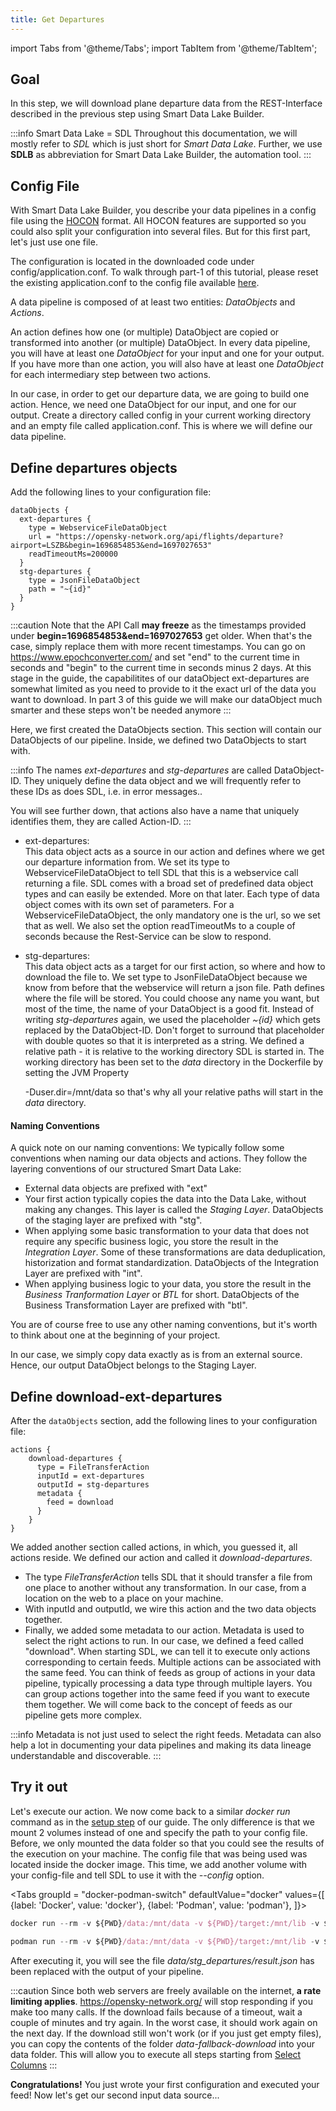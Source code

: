 ```yaml
---
title: Get Departures
---
```


import Tabs from '@theme/Tabs';
import TabItem from '@theme/TabItem';

## Goal

In this step, we will download plane departure data from the REST-Interface described in the previous step using Smart Data Lake Builder.

:::info Smart Data Lake = SDL
Throughout this documentation, we will mostly refer to *SDL* which is just short for *Smart Data Lake*. Further, we use **SDLB** as abbreviation for Smart Data Lake Builder, the automation tool.
:::

## Config File

With Smart Data Lake Builder, you describe your data pipelines in a config file using the [HOCON](https://github.com/lightbend/config/blob/master/HOCON.md) format.
All HOCON features are supported so you could also split your configuration into several files. But for this first part, let's just use one file.

The configuration is located in the downloaded code under config/application.conf.
To walk through part-1 of this tutorial, please reset the existing application.conf to the config file available [here](../config-examples/application-part1-start.conf).

A data pipeline is composed of at least two entities: *DataObjects* and *Actions*.

An action defines how one (or multiple) DataObject are copied or transformed into another (or multiple) DataObject.
In every data pipeline, you will have at least one *DataObject* for your input and one for your output.
If you have more than one action, you will also have at least one *DataObject* for each intermediary step between two actions.

In our case, in order to get our departure data, we are going to build one action. Hence, we need one DataObject for our input, and one for our output.
Create a directory called config in your current working directory and an empty file called application.conf. This is where we will define our data pipeline.

## Define departures objects
Add the following lines to your configuration file:

    dataObjects {
      ext-departures {
        type = WebserviceFileDataObject
        url = "https://opensky-network.org/api/flights/departure?airport=LSZB&begin=1696854853&end=1697027653"
        readTimeoutMs=200000
      }
      stg-departures {
        type = JsonFileDataObject
        path = "~{id}"
      }
    }

:::caution
Note that the API Call **may freeze** as the timestamps provided under **begin=1696854853&end=1697027653** get older. When that's the case, simply replace them with more recent timestamps.
You can go on https://www.epochconverter.com/ and set "end" to the current time in seconds and "begin" to the current time in seconds minus 2 days.
At this stage in the guide, the capabilitites of our dataObject  ext-departures are somewhat limited as you need to provide to it the exact url of the data you want to download.
In part 3 of this guide we will make our dataObject much smarter and these steps won't be needed anymore
:::

Here, we first created the DataObjects section. This section will contain our DataObjects of our pipeline.
Inside, we defined two DataObjects to start with.

:::info
The names *ext-departures* and *stg-departures* are called DataObject-ID.
They uniquely define the data object and we will frequently refer to these IDs as does SDL, i.e. in error messages..

You will see further down, that actions also have a name that uniquely identifies them, they are called Action-ID.
:::

- ext-departures:  
This data object acts as a source in our action and defines where we get our departure information from.
We set its type to WebserviceFileDataObject to tell SDL that this is a webservice call returning a file.
SDL comes with a broad set of predefined data object types and can easily be extended. More on that later.
Each type of data object comes with its own set of parameters. For a WebserviceFileDataObject, the only mandatory one is the url, so we set that as well.
We also set the option readTimeoutMs to a couple of seconds because the Rest-Service can be slow to respond.

- stg-departures:  
This data object acts as a target for our first action, so where and how to download the file to.
We set type to JsonFileDataObject because we know from before that the webservice will return a json file.
Path defines where the file will be stored. You could choose any name you want, but most of the time, the name of your DataObject is a good fit.
Instead of writing *stg-departures* again,
we used the placeholder *~{id}* which gets replaced by the DataObject-ID. Don't forget to surround that placeholder
with double quotes so that it is interpreted as a string.
We defined a relative path - it is relative to the working directory SDL is started in. 
The working directory has been set to the *data* directory in the Dockerfile by setting the JVM Property 

    -Duser.dir=/mnt/data
so that's why all your relative paths will start in the *data* directory.

#### Naming Conventions
A quick note on our naming conventions: We typically follow some conventions when naming our data objects and actions.
They follow the layering conventions of our structured Smart Data Lake:
- External data objects are prefixed with "ext"
- Your first action typically copies the data into the Data Lake, without making any changes. 
This layer is called the *Staging Layer*.
DataObjects of the staging layer are prefixed with "stg".
- When applying some basic transformation to your data that does not require any specific business logic, you store the result in the *Integration Layer*. 
Some of these transformations are data deduplication, historization and format standardization.
DataObjects of the Integration Layer are prefixed with "int".
- When applying business logic to your data, you store the result in the *Business Tranformation Layer* or *BTL* for short.
DataObjects of the Business Transformation Layer are prefixed with "btl".

You are of course free to use any other naming conventions, but it's worth to think about one at the beginning of your project.

In our case, we simply copy data exactly as is from an external source. Hence, our output DataObject belongs to the Staging Layer.

## Define download-ext-departures
After the `dataObjects` section, add the following lines to your configuration file:

    actions {
        download-departures {
          type = FileTransferAction
          inputId = ext-departures
          outputId = stg-departures
          metadata {
            feed = download
          }
        }
    }

We added another section called actions, in which, you guessed it, all actions reside.
We defined our action and called it *download-departures*.
- The type *FileTransferAction* tells SDL that it should transfer a file from one place to another without any transformation.
In our case, from a location on the web to a place on your machine.
- With inputId and outputId, we wire this action and the two data objects together.
- Finally, we added some metadata to our action. Metadata is used to select the right actions to run. 
In our case, we defined a feed called "download". When starting SDL, we can tell it to execute only actions corresponding to certain feeds.
Multiple actions can be associated with the same feed. 
You can think of feeds as group of actions in your data pipeline, typically processing a data type through multiple layers.
You can group actions together into the same feed if you want to execute them together. 
We will come back to the concept of feeds as our pipeline gets more complex.

:::info
Metadata is not just used to select the right feeds.
Metadata can also help a lot in documenting your data pipelines and making its data lineage understandable and discoverable. 
:::


## Try it out

Let's execute our action. We now come back to a similar *docker run* command as in the [setup step](../setup.md) of our guide.
The only difference is that we mount 2 volumes instead of one and specify the path to your config file.
Before, we only mounted the data folder so that you could see the results of the execution on your machine.
The config file that was being used was located inside the docker image.
This time, we add another volume with your config-file and tell SDL to use it with the *--config* option.

<Tabs groupId = "docker-podman-switch"
defaultValue="docker"
values={[
{label: 'Docker', value: 'docker'},
{label: 'Podman', value: 'podman'},
]}>
<TabItem value="docker">

```jsx
docker run --rm -v ${PWD}/data:/mnt/data -v ${PWD}/target:/mnt/lib -v ${PWD}/config:/mnt/config sdl-spark:latest --config /mnt/config --feed-sel download
```

</TabItem>
<TabItem value="podman">

```jsx
podman run --rm -v ${PWD}/data:/mnt/data -v ${PWD}/target:/mnt/lib -v ${PWD}/config:/mnt/config sdl-spark:latest --config /mnt/config --feed-sel download
```

</TabItem>
</Tabs>

After executing it, you will see the file *data/stg_departures/result.json* has been replaced with the output of your pipeline.

:::caution
Since both web servers are freely available on the internet, **a rate limiting applies**. https://opensky-network.org/ will stop responding if you make too many calls.
If the download fails because of a timeout, wait a couple of minutes and try again. In the worst case, it should work again on the next day.
If the download still won't work (or if you just get empty files), you can copy the contents of the folder *data-fallback-download*
into your data folder. This will allow you to execute all steps starting from [Select Columns](select-columns.md)
:::

**Congratulations!** You just wrote your first configuration and executed your feed! Now let's get our second input data source...


